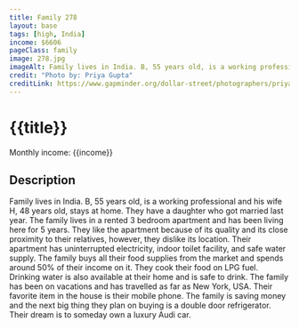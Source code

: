 ```yaml
---
title: Family 278
layout: base
tags: [high, India]
income: $6606
pageClass: family
image: 278.jpg
imageAlt: Family lives in India. B, 55 years old, is a working professional and his wife H, 48 years old, stays at home. 
credit: "Photo by: Priya Gupta"
creditLink: https://www.gapminder.org/dollar-street/photographers/priya-gupta?
---
```


# {{title}}
Monthly income: {{income}}
## Description
Family lives in India. B, 55 years old, is a working professional and his wife H, 48 years old, stays at home. They have a daughter who got married last year. The family lives in a rented 3 bedroom apartment and has been living here for 5 years. They like the apartment because of its quality and its close proximity to their relatives, however, they dislike its location. Their apartment has uninterrupted electricity, indoor toilet facility, and safe water supply. The family buys all their food supplies from the market and spends around 50% of their income on it. They cook their food on LPG fuel. Drinking water is also available at their home and is safe to drink. The family has been on vacations and has travelled as far as New York, USA. Their favorite item in the house is their mobile phone. The family is saving money and the next big thing they plan on buying is a double door refrigerator. Their dream is to someday own a luxury Audi car.
